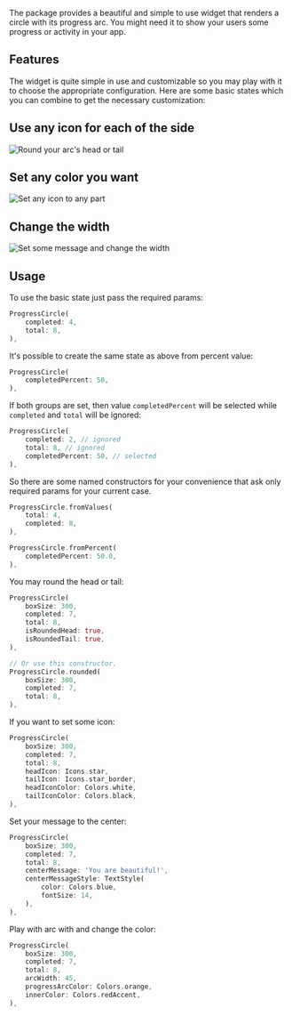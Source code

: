 The package provides a beautiful and simple to use widget that renders
a circle with its progress arc. You might need it to show your users 
some progress or activity in your app.

## Features

The widget is quite simple in use and customizable
so you may play with it to choose the appropriate configuration.
Here are some basic states which you can combine to get the necessary customization:

## Use any icon for each of the side
![Round your arc's head or tail](ex1.png)

## Set any color you want
![Set any icon to any part](ex2.png)

## Change the width
![Set some message and change the width](ex3.png)

## Usage

To use the basic state just pass the required params:

```dart
ProgressCircle(
    completed: 4,
    total: 8,
),
```

It's possible to create the same state as above from percent value:

```dart
ProgressCircle(
    completedPercent: 50,
),
```

If both groups are set,
then value `completedPercent` will be selected
while `completed` and `total` will be ignored:

```dart
ProgressCircle(
    completed: 2, // ignored
    total: 8, // ignored
    completedPercent: 50, // selected
),
```

So there are some named constructors for your convenience
that ask only required params for your current case.

```dart
ProgressCircle.fromValues(
    total: 4,
    completed: 8,
),
```

```dart
ProgressCircle.fromPercent(
    completedPercent: 50.0,
),
```

You may round the head or tail:

```dart
ProgressCircle(
    boxSize: 300,
    completed: 7,
    total: 8,
    isRoundedHead: true,
    isRoundedTail: true,
),

// Or use this constructor.
ProgressCircle.rounded(
    boxSize: 300,
    completed: 7,
    total: 8,
),
```

If you want to set some icon:

```dart
ProgressCircle(
    boxSize: 300,
    completed: 7,
    total: 8,
    headIcon: Icons.star,
    tailIcon: Icons.star_border,
    headIconColor: Colors.white,
    tailIconColor: Colors.black,
),
```

Set your message to the center:

```dart
ProgressCircle(
    boxSize: 300,
    completed: 7,
    total: 8,
    centerMessage: 'You are beautiful!',
    centerMessageStyle: TextStyle(
        color: Colors.blue,
        fontSize: 14,
    ),
),
```

Play with arc with and change the color:

```dart
ProgressCircle(
    boxSize: 300,
    completed: 7,
    total: 8,
    arcWidth: 45,
    progressArcColor: Colors.orange,
    innerColor: Colors.redAccent,
),
```
